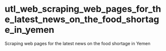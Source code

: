 # utl_web_scraping_web_pages_for_the_latest_news_on_the_food_shortage_in_yemen
Scraping web pages for the latest news on the food shortage in Yemen

